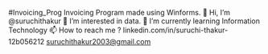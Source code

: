 #Invoicing_Prog
Invoicing Program made using Winforms.
👋 Hi, I’m @suruchithakur 👀 I’m interested in data.
🌱 I’m currently learning Information Technology
📫 How to reach me ?
linkedin.com/in/suruchi-thakur-12b056212
suruchithakur2003@gmail.com
